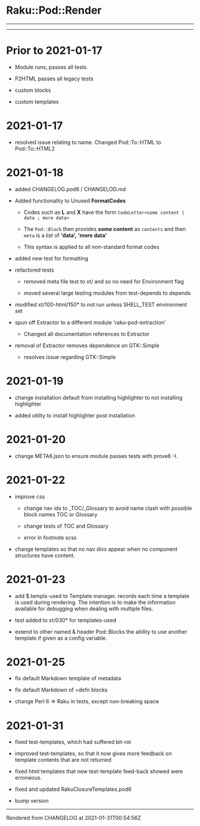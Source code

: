 # Raku::Pod::Render

----

----
# Prior to 2021-01-17
*  Module runs, passes all tests.

*  P2HTML passes all legacy tests

*  custom blocks

*  custom templates

# 2021-01-17
*  resolved issue relating to name. Changed Pod::To::HTML to Pod::To::HTML2

# 2021-01-18
*  added CHANGELOG.pod6 / CHANGELOD.md

*  Added functionality to Unused **FormatCodes**

	*  Codes such as **L** and **X** have the form `CodeLetter<some content | data ; more data> `

	*  The `Pod::Block` then provides **some content** as `contents` and then `meta` is a list of **'data', 'more data'**

	*  This syntax is applied to all non-standard format codes

*  added new test for formatting

*  refactored tests

	*  removed meta file test to xt/ and so no need for Environment flag

	*  moved several large testing modules from test-depends to depends

*  modified xt/100-html/150* to not run unless SHELL_TEST environment set

*  spun off Extractor to a different module 'raku-pod-extraction'

	*  Changed all documentation references to Extractor

*  removal of Extractor removes dependence on GTK::Simple

	*  resolves issue regarding GTK::Simple

# 2021-01-19
*  change installation default from installing highlighter to not installing highlighter

*  added utility to install highlighter post installation

# 2021-01-20
*  change META6.json to ensure module passes tests with prove6 -I.

# 2021-01-22
*  improve css

	*  change nav ids to _TOC/_Glossary to avoid name clash with possible block names TOC or Glossary

	*  change tests of TOC and Glossary

	*  error in footnote scss

*  change templates so that no nav divs appear when no component structures have content.

# 2021-01-23
*  add $.templs-used to Template manager. records each time a template is used during rendering. The intention is to make the information available for debugging when dealing with multiple files.

*  test added to xt/030* for templates-used

*  extend to other named & header Pod::Blocks the ability to use another template if given as a config variable.

# 2021-01-25
*  fix default Markdown template of metadata

*  fix default Markdown of =defn blocks

*  change Perl 6 => Raku in tests, except non-breaking space

# 2021-01-31


*  fixed test-templates, which had suffered bit-rot

*  improved test-templates, so that it now gives more feedback on template contents that are not returned

*  fixed html templates that new test-template feed-back showed were erroneous.

*  fixed and updated RakuClosureTemplates.pod6

*  bump version





----
Rendered from CHANGELOG at 2021-01-31T00:54:56Z